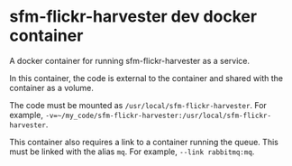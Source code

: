 # sfm-flickr-harvester dev docker container

A docker container for running sfm-flickr-harvester as a service.

In this container, the code is external to the container and shared with 
the container as a volume.

The code must be mounted as `/usr/local/sfm-flickr-harvester`. For example, 
`-v=~/my_code/sfm-flickr-harvester:/usr/local/sfm-flickr-harvester`.

This container also requires a link to a container running the queue. This
must be linked with the alias `mq`.  For example, `--link rabbitmq:mq`. 